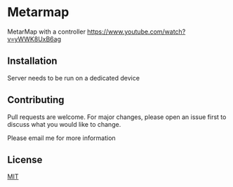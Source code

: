 # Metarmap

MetarMap with a controller
https://www.youtube.com/watch?v=yWWK8UxB6ag

## Installation

Server needs to be run on a dedicated device

## Contributing

Pull requests are welcome. For major changes, please open an issue first to discuss what you would like to change.

Please email me for more information

## License

[MIT](https://choosealicense.com/licenses/mit/)
